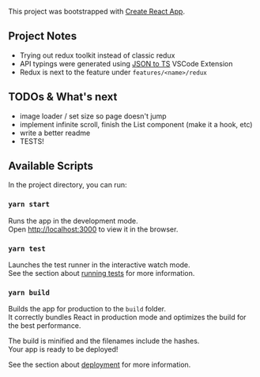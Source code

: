 This project was bootstrapped with [Create React App](https://github.com/facebook/create-react-app).

## Project Notes

- Trying out redux toolkit instead of classic redux
- API typings were generated using [JSON to TS](https://marketplace.visualstudio.com/items?itemName=MariusAlchimavicius.json-to-ts) VSCode Extension
- Redux is next to the feature under `features/<name>/redux`

## TODOs & What's next

- image loader / set size so page doesn't jump
- implement infinite scroll, finish the List component (make it a hook, etc)
- write a better readme
- TESTS!

## Available Scripts

In the project directory, you can run:

### `yarn start`

Runs the app in the development mode.<br />
Open [http://localhost:3000](http://localhost:3000) to view it in the browser.

### `yarn test`

Launches the test runner in the interactive watch mode.<br />
See the section about [running tests](https://facebook.github.io/create-react-app/docs/running-tests) for more information.

### `yarn build`

Builds the app for production to the `build` folder.<br />
It correctly bundles React in production mode and optimizes the build for the best performance.

The build is minified and the filenames include the hashes.<br />
Your app is ready to be deployed!

See the section about [deployment](https://facebook.github.io/create-react-app/docs/deployment) for more information.
